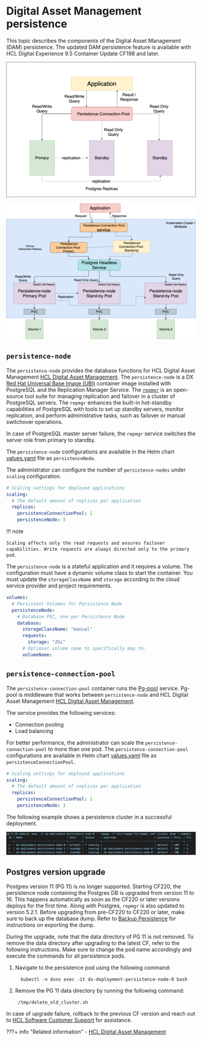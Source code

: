 # Digital Asset Management persistence

This topic describes the components of the Digital Asset Management (DAM) persistence. The updated DAM persistence feature is available with HCL Digital Experience 9.5 Container Update CF198 and later.

![Digital Asset Management persistence component architecture](../../../images/dam_persistence_components.png "DAM persistence components")

![Digital Asset Management persistence cluster architecture](../../../images/dam_persistence_cluster_architecture.png "DAM persistence cluster architecture")

## `persistence-node`

The `persistence-node` provides the database functions for HCL Digital Asset Management [HCL Digital Asset Management](../../../manage_content/digital_assets/index.md). The `persistence-node` is a DX [Red Hat Universal Base Image \(UBI\)](https://www.redhat.com/en/blog/introducing-red-hat-universal-base-image) container image installed with PostgreSQL and the Replication Manager Service. The [`repmgr`](https://repmgr.org/) is an open-source tool suite for managing replication and failover in a cluster of PostgreSQL servers. The `repmgr` enhances the built-in hot-standby capabilities of PostgreSQL with tools to set up standby servers, monitor replication, and perform administrative tasks, such as failover or manual switchover operations.

In case of PostgreSQL master server failure, the `repmgr` service switches the server role from primary to standby.

The `persistence-node` configurations are available in the Helm chart [values.yaml](../../../deployment/install/container/helm_deployment/preparation/mandatory_tasks/prepare_configuration.md) file as `persistenceNode`.

The administrator can configure the number of `persistence-nodes` under `scaling` configuration.

```yaml
# Scaling settings for deployed applications
scaling:
  # The default amount of replicas per application
  replicas:
    persistenceConnectionPool: 1
    persistenceNode: 3
```

!!! note

    Scaling affects only the read requests and ensures failover capabilities. Write requests are always directed only to the primary pod.

The `persistence-node` is a stateful application and it requires a volume. The configuration must have a dynamic volume class to start the container. You must update the `storageClassName` and `storage`  according to the cloud service provider and project requirements.

```yaml
volumes:
  # Persistent Volumes for Persistence Node
  persistenceNode:
    # Database PVC, one per Persistence Node
    database:
      storageClassName: "manual"
      requests:
        storage: "2Gi"
      # Optional volume name to specifically map to.
      volumeName:
```
## `persistence-connection-pool`

The `persistence-connection-pool` container runs the [Pg-pool](https://www.pgpool.net/mediawiki/index.php/Main_Page) service. Pg-pool is middleware that works between `persistence-node` and HCL Digital Asset Management [HCL Digital Asset Management](../../../manage_content/digital_assets/index.md).

The service provides the following services:

-   Connection pooling
-   Load balancing

For better performance, the administrator can scale the `persistence-connection-pool` to more than one pod. The `persistence-connection-pool` configurations are available in Helm chart [values.yaml](../../../deployment/install/container/helm_deployment/preparation/mandatory_tasks/probes_configuration.md) file as `persistenceConnectionPool`.

```yaml
# Scaling settings for deployed applications
scaling:
  # The default amount of replicas per application
  replicas:
    persistenceConnectionPool: 1
    persistenceNode: 3
```

The following example shows a persistence cluster in a successful deployment.

![](../../../images/cluster_status_example.png "Persistence cluster in a successful deployment")

## Postgres version upgrade

Postgres version 11 (PG 11) is no longer supported. Starting CF220, the persistence node containing the Postgres DB is upgraded from version 11 to 16. This happens automatically as soon as the CF220 or later versions deploys for the first time. Along with Postgres, `repmgr` is also updated to version 5.2.1. Before upgrading from pre-CF220 to CF220 or later, make sure to back up the database dump. Refer to [Backup Persistence](../../../manage_content/digital_assets/dam_backup_restore_image.md#backup-persistence) for instructions on exporting the dump.

During the upgrade, note that the data directory of PG 11 is not removed. To remove the data directory after upgrading to the latest CF, refer to the following instructions. Make sure to change the pod name accordingly and execute the commands for all persistence pods.

1. Navigate to the persistence pod using the following command:

    ```
      kubectl -n dxns exec -it dx-deployment-persistence-node-0 bash
    ```

2. Remove the PG 11 data directory by running the following command:

    ```
     /tmp/delete_old_cluster.sh
    ```   

In case of upgrade failure, rollback to the previous CF version and reach out to [HCL Software Customer Support](https://support.hcltechsw.com/csm?id=csm_index) for assistance.

???+ info "Related information"
    - [HCL Digital Asset Management](../../../manage_content/digital_assets/index.md)
